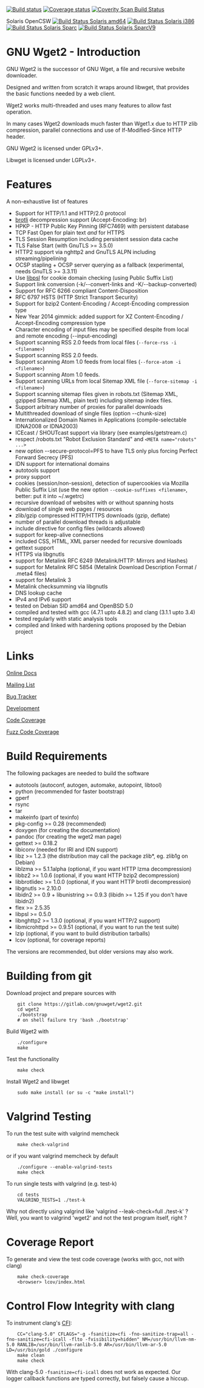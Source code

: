 [![Build status](https://gitlab.com/gnuwget/wget2/badges/master/build.svg)](https://gitlab.com/gnuwget/wget2/pipelines)
[![Coverage status](https://gitlab.com/gnuwget/wget2/badges/master/coverage.svg)](https://gnuwget.gitlab.io/wget2/coverage)
[![Coverity Scan Build Status](https://scan.coverity.com/projects/7852/badge.svg)](https://scan.coverity.com/projects/rockdaboot-wget2)

Solaris OpenCSW [![Build Status Solaris amd64](https://buildfarm.opencsw.org/buildbot/png?builder=wget2-solaris10-amd64)](https://buildfarm.opencsw.org/buildbot/builders/wget2-solaris10-amd64)
[![Build Status Solaris i386](https://buildfarm.opencsw.org/buildbot/png?builder=wget2-solaris10-i386)](https://buildfarm.opencsw.org/buildbot/builders/wget2-solaris10-i386)
[![Build Status Solaris Sparc](https://buildfarm.opencsw.org/buildbot/png?builder=wget2-solaris10-sparc)](https://buildfarm.opencsw.org/buildbot/builders/wget2-solaris10-sparc)
[![Build Status Solaris SparcV9](https://buildfarm.opencsw.org/buildbot/png?builder=wget2-solaris10-sparcv9)](https://buildfarm.opencsw.org/buildbot/builders/wget2-solaris10-sparcv9)


# GNU Wget2 - Introduction

GNU Wget2 is the successor of GNU Wget, a file and recursive website downloader.

Designed and written from scratch it wraps around libwget, that provides the basic
functions needed by a web client.

Wget2 works multi-threaded and uses many features to allow fast operation.

In many cases Wget2 downloads much faster than Wget1.x due to HTTP zlib
compression, parallel connections and use of If-Modified-Since HTTP header.

GNU Wget2 is licensed under GPLv3+.

Libwget is licensed under LGPLv3+.


# Features

A non-exhaustive list of features

- Support for HTTP/1.1 and HTTP/2.0 protocol
- [brotli](https://github.com/google/brotli) decompression support (Accept-Encoding: br)
- HPKP - HTTP Public Key Pinning (RFC7469) with persistent database
- TCP Fast Open for plain text *and* for HTTPS
- TLS Session Resumption including persistent session data cache
- TLS False Start (with GnuTLS >= 3.5.0)
- HTTP2 support via nghttp2 and GnuTLS ALPN including streaming/pipelining
- OCSP stapling + OCSP server querying as a fallback (experimental, needs GnuTLS >= 3.3.11)
- Use [libpsl](https://github.com/rockdaboot/libpsl) for cookie domain checking (using Public Suffix List)
- Support link conversion (-k/--convert-links and -K/--backup-converted)
- Support for RFC 6266 compliant Content-Disposition
- RFC 6797 HSTS (HTTP Strict Transport Security)
- Support for bzip2 Content-Encoding / Accept-Encoding compression type
- New Year 2014 gimmick: added support for XZ Content-Encoding / Accept-Encoding compression type
- Character encoding of input files may be specified despite from local and remote encoding (--input-encoding)
- Support scanning RSS 2.0 feeds from local files (`--force-rss -i <filename>`)
- Support scanning RSS 2.0 feeds.
- Support scanning Atom 1.0 feeds from local files (`--force-atom -i <filename>`)
- Support scanning Atom 1.0 feeds.
- Support scanning URLs from local Sitemap XML file (`--force-sitemap -i <filename>`)
- Support scanning sitemap files given in robots.txt (Sitemap XML, gzipped Sitemap XML, plain text) including
sitemap index files.
- Support arbitrary number of proxies for parallel downloads
- Multithreaded download of single files (option --chunk-size)
- Internationalized Domain Names in Applications (compile-selectable IDNA2008 or IDNA2003)
- ICEcast / SHOUTcast support via library (see examples/getstream.c)
- respect /robots.txt "Robot Exclusion Standard" and `<META name="robots" ...>`
- new option --secure-protocol=PFS to have TLS only plus forcing Perfect Forward Secrecy (PFS)
- IDN support for international domains
- autotools support
- proxy support
- cookies (session/non-session), detection of supercookies via Mozilla Public Suffix List
  (use the new option `--cookie-suffixes <filename>`, better: put it into ~/.wgetrc)
- recursive download of websites with or without spanning hosts
- download of single web pages / resources
- zlib/gzip compressed HTTP/HTTPS downloads (gzip, deflate)
- number of parallel download threads is adjustable
- include directive for config files (wildcards allowed)
- support for keep-alive connections
- included CSS, HTML, XML parser needed for recursive downloads
- gettext support
- HTTPS via libgnutls
- support for Metalink RFC 6249 (Metalink/HTTP: Mirrors and Hashes)
- support for Metalink RFC 5854 (Metalink Download Description Format / .meta4 files)
- support for Metalink 3
- Metalink checksumming via libgnutls
- DNS lookup cache
- IPv4 and IPv6 support
- tested on Debian SID amd64 and OpenBSD 5.0
- compiled and tested with gcc (4.7.1 upto 4.8.2) and clang (3.1.1 upto 3.4)
- tested regularly with static analysis tools
- compiled and linked with hardening options proposed by the Debian project


# Links

[Online Docs](https://gnuwget.gitlab.io/wget2/reference/)

[Mailing List](https://savannah.gnu.org/mail/?group=wget)

[Bug Tracker](https://gitlab.com/gnuwget/wget2/issues)

[Development](https://gitlab.com/gnuwget/wget2)

[Code Coverage](https://gnuwget.gitlab.io/wget2/coverage/)

[Fuzz Code Coverage](https://gnuwget.gitlab.io/wget2/fuzz-coverage/)


# Build Requirements

The following packages are needed to build the software

* autotools (autoconf, autogen, automake, autopoint, libtool)
* python (recommended for faster bootstrap)
* gperf
* rsync
* tar
* makeinfo (part of texinfo)
* pkg-config >= 0.28 (recommended)
* doxygen (for creating the documentation)
* pandoc (for creating the wget2 man page)
* gettext >= 0.18.2
* libiconv (needed for IRI and IDN support)
* libz >= 1.2.3 (the distribution may call the package zlib*, eg. zlib1g on Debian)
* liblzma >= 5.1.1alpha (optional, if you want HTTP lzma decompression)
* libbz2 >= 1.0.6 (optional, if you want HTTP bzip2 decompression)
* libbrotlidec >= 1.0.0 (optional, if you want HTTP brotli decompression)
* libgnutls >= 2.10.0
* libidn2 >= 0.9 + libunistring >= 0.9.3 (libidn >= 1.25 if you don't have libidn2)
* flex >= 2.5.35
* libpsl >= 0.5.0
* libnghttp2 >= 1.3.0 (optional, if you want HTTP/2 support)
* libmicrohttpd >= 0.9.51 (optional, if you want to run the test suite)
* lzip (optional, if you want to build distribution tarballs)
* lcov (optional, for coverage reports)

The versions are recommended, but older versions may also work.


# Building from git

Download project and prepare sources with

		git clone https://gitlab.com/gnuwget/wget2.git
		cd wget2
		./bootstrap
		# on shell failure try 'bash ./bootstrap'

Build Wget2 with

		./configure
		make

Test the functionality

		make check

Install Wget2 and libwget

		sudo make install (or su -c "make install")


# Valgrind Testing

To run the test suite with valgrind memcheck

		make check-valgrind

or if you want valgrind memcheck by default

		./configure --enable-valgrind-tests
		make check

To run single tests with valgrind (e.g. test-k)

		cd tests
		VALGRIND_TESTS=1 ./test-k

Why not directly using valgrind like 'valgrind --leak-check=full ./test-k' ?
Well, you want to valgrind 'wget2' and not the test program itself, right ?


# Coverage Report

To generate and view the test code coverage (works with gcc, not with clang)

		make check-coverage
		<browser> lcov/index.html


# Control Flow Integrity with clang

To instrument clang's [CFI](https://clang.llvm.org/docs/ControlFlowIntegrity.html):

		CC="clang-5.0" CFLAGS="-g -fsanitize=cfi -fno-sanitize-trap=all -fno-sanitize=cfi-icall -flto -fvisibility=hidden" NM=/usr/bin/llvm-nm-5.0 RANLIB=/usr/bin/llvm-ranlib-5.0 AR=/usr/bin/llvm-ar-5.0 LD=/usr/bin/gold ./configure
		make clean
		make check

With clang-5.0 `-fsanitize=cfi-icall` does not work as expected.
Our logger callback functions are typed correctly, but falsely cause a hiccup.
